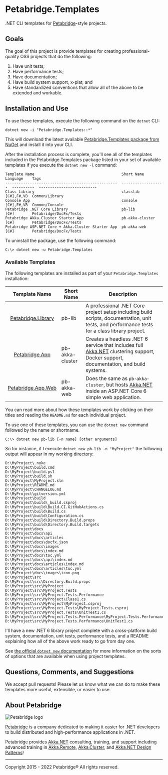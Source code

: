 # Petabridge.Templates
.NET CLI templates for [Petabridge](https://petabridge.com/)-style projects.

## Goals
The goal of this project is provide templates for creating professional-quality OSS projects that do the following:

1. Have unit tests;
2. Have performance tests;
3. Have documentation;
4. Have build system support, x-plat; and
5. Have standardized conventions that allow all of the above to be extended and workable.

## Installation and Use
To use these templates, execute the following command on the `dotnet` CLI:

```
dotnet new -i "Petabridge.Templates::*"
```

This will download the latest available [Petabridge.Templates package from NuGet](https://www.nuget.org/packages/Petabridge.Templates) and install it into your CLI.

After the installation process is complete, you'll see all of the templates included in the Petabridge.Templates package listed in your set of available templates if you execute the `dotnet new -l` command:

```
Template Name                                       Short Name           Language    Tags
--------------------------------------------------  -------------------  ----------  --------------------------
Class Library                                       classlib             [C#],F#,VB  Common/Library
Console App                                         console              [C#],F#,VB  Common/Console
Petabridge .NET Core Library                        pb-lib               [C#]        Petabridge/DocFx/Tests
Petabridge Akka.Cluster Starter App                 pb-akka-cluster      [C#]        Petabridge/DocFx/Tests
Petabridge ASP.NET Core + Akka.Cluster Starter App  pb-akka-web          [C#]        Petabridge/DocFx/Tests
```

To uninstall the package, use the following command:

```
C:\> dotnet new -u Petabridge.Templates
```

### Available Templates
The following templates are installed as part of your `Petabridge.Templates` installation:

|    Template Name   | Short Name | Description                                                                                                                                   |
|:------------------:|------------|-----------------------------------------------------------------------------------------------------------------------------------------------|
| [Petabridge.Library](https://github.com/petabridge/Petabridge.Library/) | pb-lib     | A professional .NET Core project setup including build scripts, documentation, unit tests, and performance tests for a class library project. |
| [Petabridge.App](https://github.com/petabridge/Petabridge.App/) | pb-akka-cluster     | Creates a headless .NET 6 service that includes full [Akka.NET](https://getakka.net/) clustering support, Docker support, documentation, and build systems. |
| [Petabridge.App.Web](https://github.com/petabridge/Petabridge.App.Web) | pb-akka-web     | Does the same as `pb-akka-cluster`, but hosts [Akka.NET](https://getakka.net/) inside an ASP.NET Core 6 simple web application. |


You can read more about how these templates work by clicking on their titles and reading the `README.md` for each individual project.

To use one of these templates, you can use the `dotnet new` command followed by the name or shortname.

```
C:\> dotnet new pb-lib [-n name] [other arguments]
```

So for instance, if I execute `dotnet new pb-lib -n "MyProject"` the following output will appear in my working directory:

```
D:\MyProject\.nuke
D:\MyProject\build.cmd
D:\MyProject\build.ps1
D:\MyProject\build.sh
D:\MyProject\MyProject.sln
D:\MyProject\README.md
D:\MyProject\CHANGELOG.md
D:\MyProject\gitversion.yml
D:\MyProject\build
D:\MyProject\build\_build.csproj
D:\MyProject\build\Build.CI.GitHubActions.cs
D:\MyProject\build\Build.cs
D:\MyProject\build\Configuration.cs
D:\MyProject\build\Directory.Build.props
D:\MyProject\build\Directory.Build.targets
D:\MyProject\docs
D:\MyProject\docs\api
D:\MyProject\docs\articles
D:\MyProject\docs\docfx.json
D:\MyProject\docs\images
D:\MyProject\docs\index.md
D:\MyProject\docs\toc.yml
D:\MyProject\docs\api\index.md
D:\MyProject\docs\articles\index.md
D:\MyProject\docs\articles\toc.yml
D:\MyProject\docs\images\icon.png
D:\MyProject\src
D:\MyProject\src\Directory.Build.props
D:\MyProject\src\MyProject
D:\MyProject\src\MyProject.Tests
D:\MyProject\src\MyProject.Tests.Performance
D:\MyProject\src\MyProject\Class1.cs
D:\MyProject\src\MyProject\MyProject.csproj
D:\MyProject\src\MyProject.Tests\MyProject.Tests.csproj
D:\MyProject\src\MyProject.Tests\UnitTest1.cs
D:\MyProject\src\MyProject.Tests.Performance\MyProject.Tests.Performance.csproj
D:\MyProject\src\MyProject.Tests.Performance\UnitTest1.cs
```

I'll have a new .NET 6 library project complete with a cross-platform build system, documentation, unit tests, performance tests, and a README explaining how all of the above work ready to go from day one.

See [the official `dotnet new` documentation](https://docs.microsoft.com/en-us/dotnet/core/tools/dotnet-new) for more information on the sorts of options that are available when using project templates.

## Questions, Comments, and Suggestions
We accept pull requests! Please let us know what we can do to make these templates more useful, extensible, or easier to use.

## About Petabridge

![Petabridge logo](docs/images/petabridge_logo_small.png)

[Petabridge](http://petabridge.com/) is a company dedicated to making it easier for .NET developers to build distributed and high-performance applications in .NET.

Petabridge provides [Akka.NET](http://getakka.net/) consulting, training, and support including advanced training in [Akka.Remote](https://petabridge.com/training/akka-remoting/), [Akka.Cluster](https://petabridge.com/training/akka-clustering/), and [Akka.NET Design Patterns](https://petabridge.com/training/akka-design-patterns/)!

---
Copyright 2015 - 2022 Petabridge® All rights reserved.
